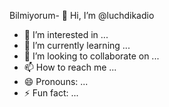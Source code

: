 Bilmiyorum- 👋 Hi, I’m @luchdikadio
- 👀 I’m interested in ...
- 🌱 I’m currently learning ...
- 💞️ I’m looking to collaborate on ...
- 📫 How to reach me ...
- 😄 Pronouns: ...
- ⚡ Fun fact: ...

<!---
luchdikadio/luchdikadio is a ✨ special ✨ repository because its `README.md` (this file) appears on your GitHub profile.
You can click the Preview link to take a look at your changes.
--->
